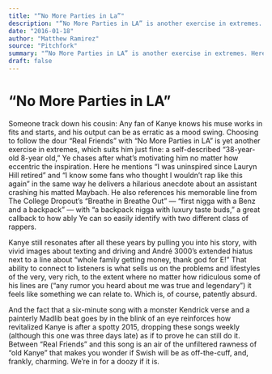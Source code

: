 ```yaml
---
title: "“No More Parties in La”"
description: "“No More Parties in LA” is another exercise in extremes. Here he mentions “I was uninspired since Lauryn Hill retired” and “I know some fans who thought I wouldn’t rap like this again” in the same way..."
date: "2016-01-18"
author: "Matthew Ramirez"
source: "Pitchfork"
summary: "“No More Parties in LA” is another exercise in extremes. Here he mentions “I was uninspired since Lauryn Hill retired” and “I know some fans who thought I wouldn’t rap like this again” in the same way he delivers a hilarious anecdote about an assistant crashing his matted Maybach."
draft: false
---
```


# “No More Parties in LA”

Someone track down his cousin: Any fan of Kanye knows his muse works in fits and starts, and his output can be as erratic as a mood swing. Choosing to follow the dour “Real Friends” with “No More Parties in LA” is yet another exercise in extremes, which suits him just fine: a self-described “38-year-old 8-year old,” Ye chases after what’s motivating him no matter how eccentric the inspiration. Here he mentions “I was uninspired since Lauryn Hill retired” and “I know some fans who thought I wouldn’t rap like this again” in the same way he delivers a hilarious anecdote about an assistant crashing his matted Maybach. He also references his memorable line from The College Dropout’s “Breathe in Breathe Out” — “first nigga with a Benz and a backpack” — with “a backpack nigga with luxury taste buds,” a great callback to how ably Ye can so easily identify with two different class of rappers.

Kanye still resonates after all these years by pulling you into his story, with vivid images about texting and driving and André 3000’s extended hiatus next to a line about “whole family getting money, thank god for E!” That ability to connect to listeners is what sells us on the problems and lifestyles of the very, very rich, to the extent where no matter how ridiculous some of his lines are (“any rumor you heard about me was true and legendary”) it feels like something we can relate to. Which is, of course, patently absurd.

And the fact that a six-minute song with a monster Kendrick verse and a painterly Madlib beat goes by in the blink of an eye reinforces how revitalized Kanye is after a spotty 2015, dropping these songs weekly (although this one was three days late) as if to prove he can still do it. Between “Real Friends” and this song is an air of the unfiltered rawness of “old Kanye” that makes you wonder if Swish will be as off-the-cuff, and, frankly, charming. We’re in for a doozy if it is.
